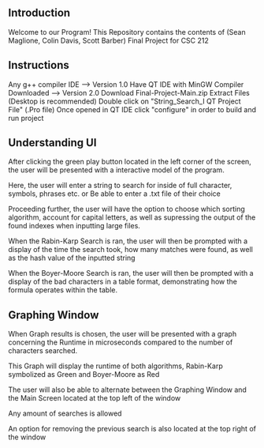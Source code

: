 Introduction
--------------------------------------------------------------------------------------------
Welcome to our Program!
This Repository contains the contents of (Sean Maglione, Colin Davis, Scott Barber) Final 
Project for CSC 212

Instructions
--------------------------------------------------------------------------------------------
Any g++ compiler IDE --> Version 1.0
Have QT IDE with MinGW Compiler Downloaded --> Version 2.0
Download Final-Project-Main.zip
Extract Files (Desktop is recommended)
Double click on "String_Search_I QT Project File" (.Pro file)
Once opened in QT IDE click "configure" in order to build and run project

Understanding UI
---------------------------------------------------------------------------------------------
After clicking the green play button located in the left corner of the screen, the user will
be presented with a interactive model of the program.

Here, the user will enter a string to search for inside of full character, symbols, phrases 
etc. or Be able to enter a .txt file of their choice

Proceeding further, the user will have the option to choose which sorting algorithm, account 
for capital letters, as well as supressing the output of the found indexes when inputting 
large files.

When the Rabin-Karp Search is ran, the user will then be prompted with a display of the time the
search took, how many matches were found, as well as the hash value of the inputted string

When the Boyer-Moore Search is ran, the user will then be prompted with a display of the bad
characters in a table format, demonstrating how the formula operates within the table.

Graphing Window
----------------------------------------------------------------------------------------------
When Graph results is chosen, the user will be presented with a graph concerning the Runtime 
in microseconds compared to the number of characters searched.
    
This Graph will display the runtime of both algorithms, Rabin-Karp symbolized as Green and 
Boyer-Moore as Red 

The user will also be able to alternate between the Graphing Window and the Main Screen 
located at the top left of the window

Any amount of searches is allowed
   
An option for removing the previous search is also located at the top right of the window
